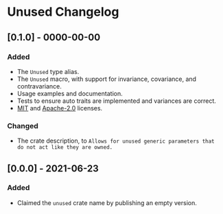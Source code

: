 # Unused Changelog

## [0.1.0] - 0000-00-00

### Added

-   The `Unused` type alias.
-   The `Unused` macro, with support for invariance, covariance, and contravariance.
-   Usage examples and documentation.
-   Tests to ensure auto traits are implemented and variances are correct.
-   [MIT](./LICENSE-MIT) and [Apache-2.0](./LICENSE-APACHE) licenses.

### Changed

-   The crate description, to `Allows for unused generic parameters that do not act like they are owned.`

## [0.0.0] - 2021-06-23

### Added

-   Claimed the `unused` crate name by publishing an empty version.

